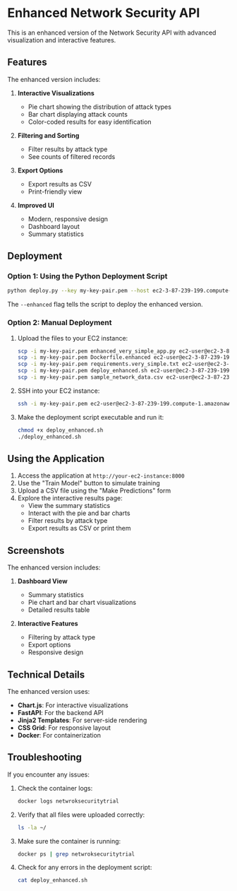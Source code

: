 # Enhanced Network Security API

This is an enhanced version of the Network Security API with advanced visualization and interactive features.

## Features

The enhanced version includes:

1. **Interactive Visualizations**
   - Pie chart showing the distribution of attack types
   - Bar chart displaying attack counts
   - Color-coded results for easy identification

2. **Filtering and Sorting**
   - Filter results by attack type
   - See counts of filtered records

3. **Export Options**
   - Export results as CSV
   - Print-friendly view

4. **Improved UI**
   - Modern, responsive design
   - Dashboard layout
   - Summary statistics

## Deployment

### Option 1: Using the Python Deployment Script

```bash
python deploy.py --key my-key-pair.pem --host ec2-3-87-239-199.compute-1.amazonaws.com --enhanced
```

The `--enhanced` flag tells the script to deploy the enhanced version.

### Option 2: Manual Deployment

1. Upload the files to your EC2 instance:
   ```bash
   scp -i my-key-pair.pem enhanced_very_simple_app.py ec2-user@ec2-3-87-239-199.compute-1.amazonaws.com:~/
   scp -i my-key-pair.pem Dockerfile.enhanced ec2-user@ec2-3-87-239-199.compute-1.amazonaws.com:~/
   scp -i my-key-pair.pem requirements.very_simple.txt ec2-user@ec2-3-87-239-199.compute-1.amazonaws.com:~/
   scp -i my-key-pair.pem deploy_enhanced.sh ec2-user@ec2-3-87-239-199.compute-1.amazonaws.com:~/
   scp -i my-key-pair.pem sample_network_data.csv ec2-user@ec2-3-87-239-199.compute-1.amazonaws.com:~/
   ```

2. SSH into your EC2 instance:
   ```bash
   ssh -i my-key-pair.pem ec2-user@ec2-3-87-239-199.compute-1.amazonaws.com
   ```

3. Make the deployment script executable and run it:
   ```bash
   chmod +x deploy_enhanced.sh
   ./deploy_enhanced.sh
   ```

## Using the Application

1. Access the application at `http://your-ec2-instance:8000`
2. Use the "Train Model" button to simulate training
3. Upload a CSV file using the "Make Predictions" form
4. Explore the interactive results page:
   - View the summary statistics
   - Interact with the pie and bar charts
   - Filter results by attack type
   - Export results as CSV or print them

## Screenshots

The enhanced version includes:

1. **Dashboard View**
   - Summary statistics
   - Pie chart and bar chart visualizations
   - Detailed results table

2. **Interactive Features**
   - Filtering by attack type
   - Export options
   - Responsive design

## Technical Details

The enhanced version uses:

- **Chart.js**: For interactive visualizations
- **FastAPI**: For the backend API
- **Jinja2 Templates**: For server-side rendering
- **CSS Grid**: For responsive layout
- **Docker**: For containerization

## Troubleshooting

If you encounter any issues:

1. Check the container logs:
   ```bash
   docker logs netwroksecuritytrial
   ```

2. Verify that all files were uploaded correctly:
   ```bash
   ls -la ~/
   ```

3. Make sure the container is running:
   ```bash
   docker ps | grep netwroksecuritytrial
   ```

4. Check for any errors in the deployment script:
   ```bash
   cat deploy_enhanced.sh
   ```
